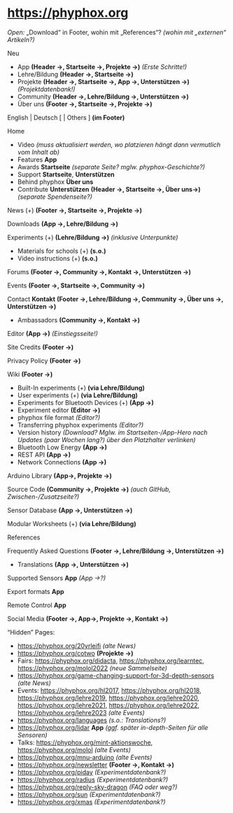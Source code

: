 # https://phyphox.org

_Open:_ „Download“ in Footer, wohin mit „References“? _(wohin mit „externen“ Artikeln?)_

Neu
- App **(Header ->, Startseite ->, Projekte ->)** _(Erste Schritte!)_
- Lehre/Bildung **(Header ->, Startseite ->)**
- Projekte **(Header ->, Startseite ->, App ->, Unterstützen ->)** _(Projektdatenbank!)_
- Community **(Header ->, Lehre/Bildung ->, Unterstützen ->)**
- Über uns **(Footer ->, Startseite ->, Projekte ->)**

English | Deutsch [ | Others ] **(im Footer)**

Home
- Video _(muss aktualisiert werden, wo platzieren hängt dann vermutlich vom Inhalt ab)_
- Features **App**
- Awards **Startseite** _(separate Seite? mglw. phyphox-Geschichte?)_
- Support **Startseite**, **Unterstützen**
- Behind phyphox **Über uns**
- Contribute **Unterstützen** **(Header ->, Startseite ->, Über uns->)** _(separate Spendenseite?)_

News (+) **(Footer ->, Startseite ->, Projekte ->)**

Downloads **(App ->, Lehre/Bildung ->)**

Experiments (+) **(Lehre/Bildung ->)** _(inklusive Unterpunkte)_
- Materials for schools (+) **(s.o.)**
- Video instructions (+) **(s.o.)**

Forums **(Footer ->, Community ->, Kontakt ->, Unterstützen ->)**

Events **(Footer ->, Startseite ->, Community ->)**

Contact **Kontakt** **(Footer ->, Lehre/Bildung ->, Community ->, Über uns ->, Unterstützen ->)**
- Ambassadors **(Community ->, Kontakt ->)**

Editor **(App ->)** _(Einstiegsseite!)_

Site Credits **(Footer ->)**

Privacy Policy **(Footer ->)**

Wiki **(Footer ->)**
- Built-In experiments (+) **(via Lehre/Bildung)**
- User experiments (+) **(via Lehre/Bildung)**
- Experiments for Bluetooth Devices (+) **(App ->)**
- Experiment editor **(Editor ->)**
- phyphox file format _(Editor?)_
- Transferring phyphox experiments _(Editor?)_
- Version history _(Download? Mglw. im Startseiten-/App-Hero nach Updates (paar Wochen lang?) über den Platzhalter verlinken)_
- Bluetooth Low Energy **(App ->)**
- REST API **(App ->)**
- Network Connections **(App ->)**

Arduino Library **(App->, Projekte ->)**

Source Code **(Community ->, Projekte ->)** _(auch GitHub, Zwischen-/Zusatzseite?)_

Sensor Database **(App ->, Unterstützen ->)**

Modular Worksheets (+) **(via Lehre/Bildung)**

References

Frequently Asked Questions **(Footer ->, Lehre/Bildung ->, Unterstützen ->)**
- Translations **(App ->, Unterstützen ->)**

Supported Sensors **App** _(App ->?)_

Export formats **App**

Remote Control **App**

Social Media **(Footer ->, App->, Projekte ->, Kontakt ->)**

“Hidden” Pages:
- https://phyphox.org/20yrleifi _(alte News)_
- https://phyphox.org/cotwo **(Projekte ->)**
- Fairs: https://phyphox.org/didacta, https://phyphox.org/learntec, https://phyphox.org/molol2022 _(neue Sammelseite)_
- https://phyphox.org/game-changing-support-for-3d-depth-sensors _(alte News)_
- Events: https://phyphox.org/hl2017, https://phyphox.org/hl2018, https://phyphox.org/lehre2019, https://phyphox.org/lehre2020, https://phyphox.org/lehre2021, https://phyphox.org/lehre2022, https://phyphox.org/lehre2023 _(alte Events)_
- https://phyphox.org/languages _(s.o.: Translations?)_
- https://phyphox.org/lidar **App** _(ggf. später in-depth-Seiten für alle Sensoren)_
- Talks: https://phyphox.org/mint-aktionswoche, https://phyphox.org/molol _(alte Events)_
- https://phyphox.org/mnu-arduino _(alte Events)_
- https://phyphox.org/newsletter **(Footer ->, Kontakt ->)**
- https://phyphox.org/piday _(Experimentdatenbank?)_
- https://phyphox.org/radius _(Experimentdatenbank?)_
- https://phyphox.org/reply-sky-dragon _(FAQ oder weg?)_
- https://phyphox.org/sun _(Experimentdatenbank?)_
- https://phyphox.org/xmas _(Experimentdatenbank?)_

